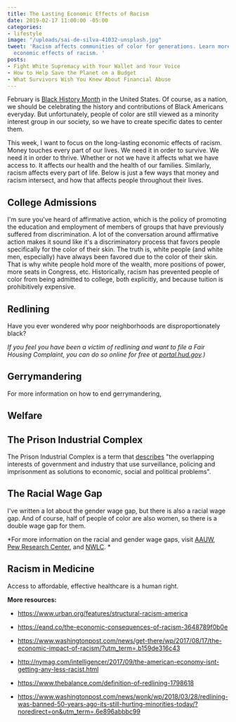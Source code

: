 ```yaml
---
title: The Lasting Economic Effects of Racism
date: 2019-02-17 11:00:00 -05:00
categories:
- lifestyle
image: "/uploads/sai-de-silva-41032-unsplash.jpg"
tweet: 'Racism affects communities of color for generations. Learn more about the
  economic effects of racism. '
posts:
- Fight White Supremacy with Your Wallet and Your Voice
- How to Help Save the Planet on a Budget
- What Survivors Wish You Knew About Financial Abuse
---
```


February is [Black History Month](https://www.africanamericanhistorymonth.gov/) in the United States. Of course, as a nation, we should be celebrating the history and contributions of Black Americans everyday. But unfortunately, people of color are still viewed as a minority interest group in our society, so we have to create specific dates to center them.

This week, I want to focus on the long-lasting economic effects of racism. Money touches every part of our lives. We need it in order to survive. We need it in order to thrive. Whether or not we have it affects what we have access to. It affects our health and the health of our families.  Similarly, racism affects every part of life. Below is just a few ways that money and racism intersect, and how that affects people throughout their lives.

## College Admissions

I'm sure you've heard of affirmative action, which is the policy of promoting the education and employment of members of groups that have previously suffered from discrimination. A lot of the conversation around affirmative action makes it sound like it's a discriminatory process that favors people specifically for the color of their skin. The truth is, white people (and white men, especially) have always been favored due to the color of their skin. That is why white people hold more of the wealth, more positions of power, more seats in Congress, etc. Historically, racism has prevented people of color from being admitted to college, both explicitly, and because tuition is prohibitively expensive. 

## Redlining

Have you ever wondered why poor neighborhoods are disproportionately black?

*If you feel you have been a victim of redlining and want to file a Fair Housing Complaint, you can do so online for free at [portal.hud.gov](https://www.hud.gov/).)*

## Gerrymandering

For more information on how to end gerrymandering, 

## Welfare

## The Prison Industrial Complex

The Prison Industrial Complex is a term that [describes](http://criticalresistance.org/about/not-so-common-language/) "the overlapping interests of government and industry that use surveillance, policing and imprisonment as solutions to economic, social and political problems". 

## The Racial Wage Gap

I've written a lot about the gender wage gap, but there is also a racial wage gap. And of course, half of people of color are also women, so there is a double wage gap for them.

*For more information on the racial and gender wage gaps, visit [AAUW](https://www.aauw.org/article/u-s-cities-reveal-a-wide-range-of-gender-and-racial-pay-gaps/), [Pew Research Center](http://www.pewresearch.org/fact-tank/2016/07/01/racial-gender-wage-gaps-persist-in-u-s-despite-some-progress/), and [NWLC](https://nwlc.org/issue/race-gender-wage-gaps/). *

## Racism in Medicine

Access to affordable, effective healthcare is a human right.

**More resources:**

* https://www.urban.org/features/structural-racism-america

* https://eand.co/the-economic-consequences-of-racism-3648789f0b0e

* https://www.washingtonpost.com/news/get-there/wp/2017/08/17/the-economic-impact-of-racism/?utm_term=.b159de316c43

* http://nymag.com/intelligencer/2017/09/the-american-economy-isnt-getting-any-less-racist.html

* https://www.thebalance.com/definition-of-redlining-1798618

* https://www.washingtonpost.com/news/wonk/wp/2018/03/28/redlining-was-banned-50-years-ago-its-still-hurting-minorities-today/?noredirect=on&utm_term=.6e896abbbc99
